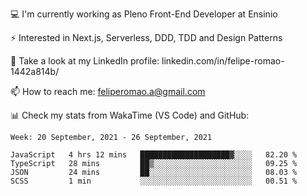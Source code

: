 💻 I'm currently working as Pleno Front-End Developer at Ensinio

⚡ Interested in Next.js, Serverless, DDD, TDD and Design Patterns

👥 Take a look at my LinkedIn profile: linkedin.com/in/felipe-romao-1442a814b/

📫 How to reach me: feliperomao.a@gmail.com

📊 Check my stats from WakaTime (VS Code) and GitHub:

<!--START_SECTION:waka-->
```text
Week: 20 September, 2021 - 26 September, 2021

JavaScript   4 hrs 12 mins   ████████████████████▓░░░░   82.20 % 
TypeScript   28 mins         ██▒░░░░░░░░░░░░░░░░░░░░░░   09.25 % 
JSON         24 mins         ██░░░░░░░░░░░░░░░░░░░░░░░   08.03 % 
SCSS         1 min           ░░░░░░░░░░░░░░░░░░░░░░░░░   00.51 % 
```
<!--END_SECTION:waka-->
